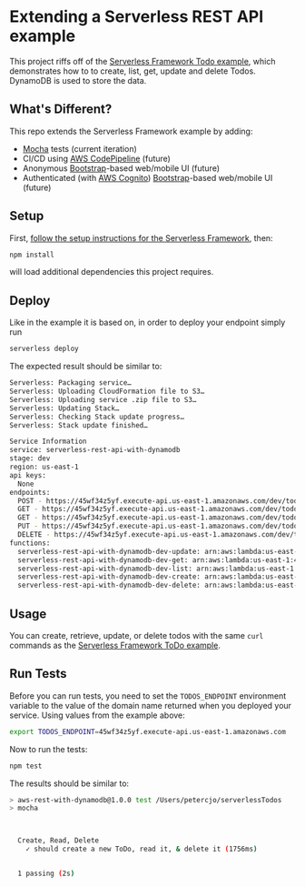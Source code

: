 # Extending a Serverless REST API example

This project riffs off of the [Serverless Framework Todo example](https://github.com/serverless/examples/tree/master/aws-node-rest-api-with-dynamodb), which demonstrates how to to create, list, get, update and delete Todos. DynamoDB is used to store the data.

## What's Different?
This repo extends the Serverless Framework example by adding:

* [Mocha](https://mochajs.org/) tests (current iteration)
* CI/CD using [AWS CodePipeline](https://aws.amazon.com/codepipeline/) (future)
* Anonymous [Bootstrap](http://getbootstrap.com/)-based web/mobile UI (future)
* Authenticated (with [AWS Cognito](https://aws.amazon.com/cognito/)) [Bootstrap](http://getbootstrap.com/)-based web/mobile UI (future)

## Setup
First, [follow the setup instructions for the Serverless Framework](https://serverless.com/framework/docs/providers/aws/guide/installation/), then:
```bash
npm install
```
will load additional dependencies this project requires.

## Deploy

Like in the example it is based on, in order to deploy your endpoint simply run

```bash
serverless deploy
```

The expected result should be similar to:

```bash
Serverless: Packaging service…
Serverless: Uploading CloudFormation file to S3…
Serverless: Uploading service .zip file to S3…
Serverless: Updating Stack…
Serverless: Checking Stack update progress…
Serverless: Stack update finished…

Service Information
service: serverless-rest-api-with-dynamodb
stage: dev
region: us-east-1
api keys:
  None
endpoints:
  POST - https://45wf34z5yf.execute-api.us-east-1.amazonaws.com/dev/todos
  GET - https://45wf34z5yf.execute-api.us-east-1.amazonaws.com/dev/todos
  GET - https://45wf34z5yf.execute-api.us-east-1.amazonaws.com/dev/todos/{id}
  PUT - https://45wf34z5yf.execute-api.us-east-1.amazonaws.com/dev/todos/{id}
  DELETE - https://45wf34z5yf.execute-api.us-east-1.amazonaws.com/dev/todos/{id}
functions:
  serverless-rest-api-with-dynamodb-dev-update: arn:aws:lambda:us-east-1:488110005556:function:serverless-rest-api-with-dynamodb-dev-update
  serverless-rest-api-with-dynamodb-dev-get: arn:aws:lambda:us-east-1:488110005556:function:serverless-rest-api-with-dynamodb-dev-get
  serverless-rest-api-with-dynamodb-dev-list: arn:aws:lambda:us-east-1:488110005556:function:serverless-rest-api-with-dynamodb-dev-list
  serverless-rest-api-with-dynamodb-dev-create: arn:aws:lambda:us-east-1:488110005556:function:serverless-rest-api-with-dynamodb-dev-create
  serverless-rest-api-with-dynamodb-dev-delete: arn:aws:lambda:us-east-1:488110005556:function:serverless-rest-api-with-dynamodb-dev-delete
```

## Usage

You can create, retrieve, update, or delete todos with the same `curl` commands as the [Serverless Framework ToDo example](https://github.com/serverless/examples/tree/master/aws-node-rest-api-with-dynamodb).

## Run Tests
Before you can run tests, you need to set the `TODOS_ENDPOINT` environment variable to the value of the domain name returned when you deployed your service.  Using values from the example above:

```bash
export TODOS_ENDPOINT=45wf34z5yf.execute-api.us-east-1.amazonaws.com
```

Now to run the tests:

```bash
npm test
```

The results should be similar to:

```bash
> aws-rest-with-dynamodb@1.0.0 test /Users/petercjo/serverlessTodos
> mocha



  Create, Read, Delete
    ✓ should create a new ToDo, read it, & delete it (1756ms)


  1 passing (2s)

```


